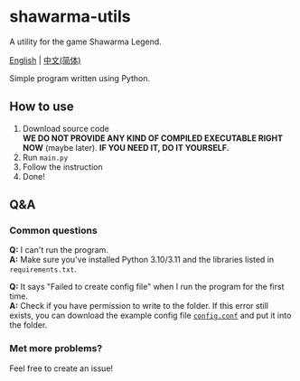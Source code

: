 # shawarma-utils
A utility for the game Shawarma Legend.

[English](#) | [中文(简体)](https://github.com/XxdMkbMark/shawarma-utils/blob/main/README_ZH.md)

Simple program written using Python.

## How to use

1. Download source code  
   **WE DO NOT PROVIDE ANY KIND OF COMPILED EXECUTABLE RIGHT NOW** (maybe later). **IF YOU NEED IT, DO IT YOURSELF.**
2. Run `main.py`
3. Follow the instruction
4. Done!

## Q&A

### Common questions

**Q:** I can't run the program.  
**A:** Make sure you've installed Python 3.10/3.11 and the libraries listed in `requirements.txt`.

**Q:** It says "Failed to create config file" when I run the program for the first time.  
**A:** Check if you have permission to write to the folder. If this error still exists, you can download the example config file [`config.conf`](https://raw.githubusercontent.com/XxdMkbMark/shawarma-utils/main/config.conf) and put it into the folder.

### Met more problems?

Feel free to create an issue!
